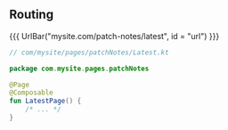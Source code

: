 ## <span data-id="title">Routing</span>

{{{ UrlBar("mysite.com/patch-notes/latest", id = "url") }}}

```kotlin 1,3 <fragment> [code]
// com/mysite/pages/patchNotes/Latest.kt

package com.mysite.pages.patchNotes

@Page
@Composable
fun LatestPage() {
    /* ... */
}
```
